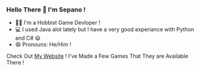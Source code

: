 ### Hello There 👋 I'm Sepano ! 
- 👨‍💻 I'm a Hobbist Game Devloper !
- 💻 I used Java alot lately but I have a very good experiance with Python and C# 😃
- 😄 Pronouns: He/Him !

Check Out [My Website](https://sepandi.github.io) ! I've Made a Few Games That They are Available There !
